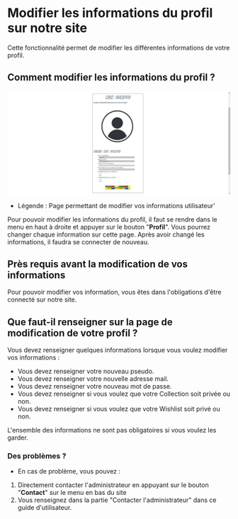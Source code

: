 # Modifier les informations du profil sur notre site

Cette fonctionnalité permet de modifier les différentes informations de votre profil.

## Comment modifier les informations du profil ?

<!-- <img src="../../img/ModifierInformationProfil.png" alt="ModifierInformationProfil" width="1000px"> -->
![Page permettant de modifier vos informations utilisateur'](img/ModifierInformationProfil.png)
- Légende : Page permettant de modifier vos informations utilisateur'

Pour pouvoir modifier les informations du profil, il faut se rendre dans le menu en haut à droite et appuyer sur le bouton "**Profil**". Vous pourrez changer chaque information sur cette page. Après avoir changé les informations, il faudra se connecter de nouveau.

## Près requis avant la modification de vos informations

Pour pouvoir modifier vos information, vous êtes dans l'obligations d'être connecté sur notre site.

## Que faut-il renseigner sur la page de modification de votre profil ?

Vous devez renseigner quelques informations lorsque vous voulez modifier vos informations :

- Vous devez renseigner votre nouveau pseudo.
- Vous devez renseigner votre nouvelle adresse mail.
- Vous devez renseigner votre nouveau mot de passe.
- Vous devez renseigner si vous voulez que votre Collection soit privée ou non.
- Vous devez renseigner si vous voulez que votre Wishlist soit privé ou non.

L'ensemble des informations ne sont pas obligatoires si vous voulez les garder.

### Des problèmes ?

- En cas de problème, vous pouvez :

1. Directement contacter l'administrateur en appuyant sur le bouton "**Contact**" sur le menu en bas du site
2. Vous renseignez dans la partie "Contacter l'administrateur" dans ce guide d'utilisateur.
